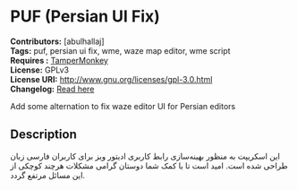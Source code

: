 # PUF (Persian UI Fix) #
**Contributors:** [abulhallaj]  
**Tags:** puf, persian ui fix, wme, waze map editor, wme script  
**Requires :** [TamperMonkey](https://tampermonkey.net/)  
**License:** GPLv3  
**License URI:** http://www.gnu.org/licenses/gpl-3.0.html  
**Changelog:** [Read here](changelog.md)

Add some alternation to fix waze editor UI for Persian editors  

## Description ##

این اسکریپت به منظور بهینه‌سازی رابط کاربری ادیتور ویز برای کاربران فارسی زبان طراحی شده است. امید است تا با کمک شما دوستان گرامی مشکلات هرچند کوچکی از این مسائل مرتفع گردد.
